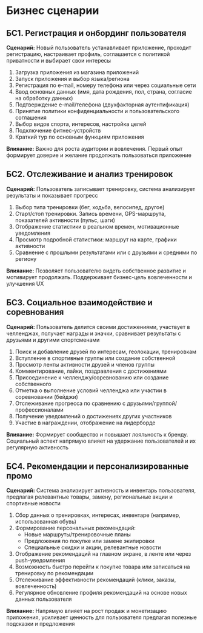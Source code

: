 # Бизнес сценарии

## БС1. Регистрация и онбординг пользователя

**Сценарий:** Новый пользователь устанавливает приложение, проходит регистрацию, настраивает профиль, соглашается с политикой приватности и выбирает свои интересы

1. Загрузка приложения из магазина приложений
2. Запуск приложения и выбор языка/региона
3. Регистрация по e-mail, номеру телефона или через социальные сети
4. Ввод основных данных (имя, дата рождения, пол, страна, согласие на обработку данных)
5. Подтверждение e-mail/телефона (двухфакторная аутентификация)
6. Принятие политики конфиденциальности и пользовательского соглашения
7. Выбор видов спорта, интересов, настройка целей
8. Подключение фитнес-устройств
9. Краткий тур по основным функциям приложения

**Влияание:** Важно для роста аудитории и вовлечения. Первый опыт формирует доверие и желание продолжать пользоваться приложение

## БС2. Отслеживание и анализ тренировок

**Сценарий:** Пользователь записывает тренировку, система анализирует результаты и показывает прогресс

1. Выбор типа тренировки (бег, ходьба, велосипед, другое)
2. Старт/стоп тренировки. Запись времени, GPS-маршрута, показателей активности (пульс, шаги)
3. Отображение статистики в реальном времен, мотивационные уведомления
4. Просмотр подробной статистики: маршрут на карте, графики активности
5. Сравнение с прошлыми результатами или с друзьями и средними по региону

**Влияание:** Позволяет пользователю видеть собственное развитие и мотивирует продолжать. Поддерживает бизнес-цель вовлеченности и улучшения UX

## БС3. Социальное взаимодействие и соревнования

**Сценарий:** Пользователь делится своими достижениями, участвует в челленджах, получает награды и значки, сравнивает результаты с друзьями и другими спортсменами

1. Поиск и добавление друзей по интересам, геолокации, тренировкам
2. Вступление в спортивные группы или создание собственной
3. Просмотр ленты активности друзей и членов группы
4. Комментирование, лайки, поздравления с достижениями
5. Присоединение к челленджу/соревнованию или создание собственного
6. Отметка о выполнение условий челленджа или участии в соревновании (бейджи)
7. Отслеживание прогресса по сравнению с друзьями/группой/профессионалами
8. Получение уведомлений о достижениях других участников
9. Участие в награждении, отображение на лидерборде

**Влияание:** Формирует сообщество и повышает лояльность к бренду. Социальный аспект напрямую влияет на удержание пользователей и их регулярную активность

## БС4. Рекомендации и персонализированные промо

**Сценарий:** Система анализирует активность и инвентарь пользователя, предлагая релевантные товары, замену, региональные акции и спортивные новости

1. Сбор данных о тренировках, интересах, инвентаре (например, использованная обувь)
2. Формирование персональных рекомендаций:
	- Новые маршруты/тренировочные планы
	- Предложения по покупке или замене экипировки
	- Специальные скидки и акции, релевантные новости
3. Отображение рекомендаций на главном экране, в ленте или через push-уведомления
4. Возможность быстро перейти к покупке товара или записаться на тренировку по рекомендации
5. Отслеживание эффективности рекомендаций (клики, заказы, вовлеченность)
6. Регулярное обновление профиля рекомендаций на основе новых данных пользователя

**Влияание:** Напрямую влияет на рост продаж и монетизацию приложения, усиливает ценность для пользователя предлагая полезные подсказки и предложения







